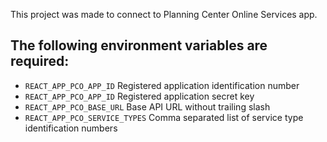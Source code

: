 This project was made to connect to Planning Center Online Services app.

## The following environment variables are required:  

- `REACT_APP_PCO_APP_ID` Registered application identification number  
- `REACT_APP_PCO_APP_ID` Registered application secret key  
- `REACT_APP_PCO_BASE_URL` Base API URL without trailing slash
- `REACT_APP_PCO_SERVICE_TYPES` Comma separated list of service type identification numbers
